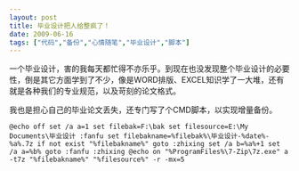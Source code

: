 ```yaml
---
layout: post
title: 毕业设计把人给整疯了！
date: 2009-06-16
tags: ["代码","备份","心情随笔","毕业设计","脚本"]
---
```


一个毕业设计，害的我每天都忙得不亦乐乎。到现在也没发现整个毕业设计的必要性，倒是其它方面学到了不少，像是WORD排版、EXCEL知识学了一大堆，还有就是各种我们的专业规范，以及苛刻的论文格式。

我也是担心自己的毕业论文丢失，还专门写了个CMD脚本，以实现增量备份。

<!--more-->

`@echo off
set /a a=1
set filebak=F:\bak
set filesource=E:\My Documents\毕业设计
:fanfu
set filebakname=%filebak%\毕业设计-%date%-%a%.7z
if not exist "%filebakname%" goto :zhixing
set /a b=%a%+1
set /a a=%b%
goto :fanfu
:zhixing
@echo on
"%ProgramFiles%\7-Zip\7z.exe" a -t7z "%filebakname%" "%filesource%" -r -mx=5
`